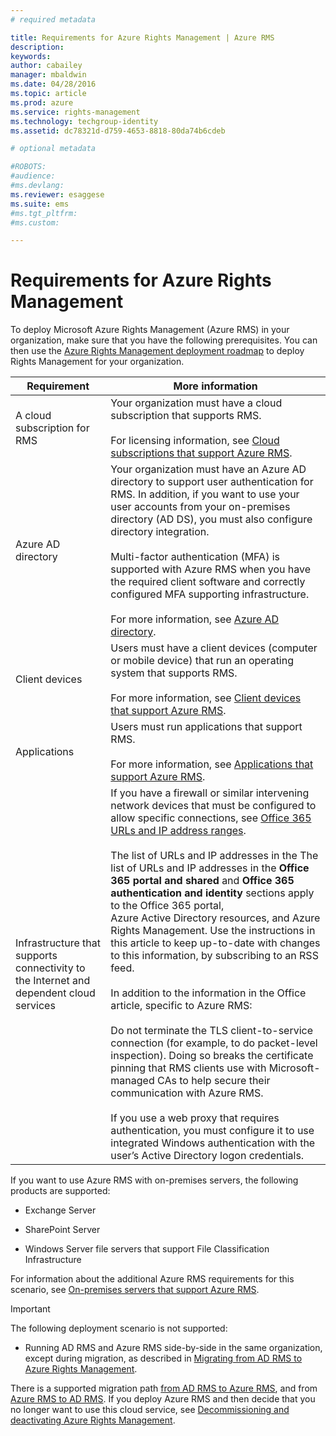 ```yaml
---
# required metadata

title: Requirements for Azure Rights Management | Azure RMS
description:
keywords:
author: cabailey
manager: mbaldwin
ms.date: 04/28/2016
ms.topic: article
ms.prod: azure
ms.service: rights-management
ms.technology: techgroup-identity
ms.assetid: dc78321d-d759-4653-8818-80da74b6cdeb

# optional metadata

#ROBOTS:
#audience:
#ms.devlang:
ms.reviewer: esaggese
ms.suite: ems
#ms.tgt_pltfrm:
#ms.custom:

---
```


# Requirements for Azure Rights Management

To deploy Microsoft Azure Rights Management (Azure RMS) in your organization, make sure that you have the following prerequisites. You can then use the [Azure Rights Management deployment roadmap](../plan-design/deployment-roadmap.md) to deploy Rights Management for your organization.

|Requirement|More information|
|---------------|--------------------|
|A cloud subscription for RMS|Your organization must have a cloud subscription that supports RMS.<br /><br />For licensing information, see [Cloud subscriptions that support Azure RMS](requirements-subscriptions.md).|
|Azure AD directory|Your organization must have an Azure AD directory to support user authentication for RMS. In addition, if you want to use your user accounts from your on-premises directory (AD DS), you must also configure directory integration.<br /><br />Multi-factor authentication (MFA) is supported with Azure RMS when you have the required client software and correctly configured MFA supporting infrastructure.<br /><br />For more information, see [Azure AD directory](requirements-azure-ad.md).|
|Client devices|Users must have a client devices (computer or mobile device) that run an operating system that supports RMS.<br /><br />For more information, see [Client devices that support Azure RMS](requirements-client-devices.md).|
|Applications|Users must run applications that support RMS.<br /><br />For more information, see [Applications that support Azure RMS](requirements-applications.md).|
|Infrastructure that supports connectivity to the Internet and dependent cloud services|If you have a firewall or similar intervening network devices that must be configured to allow specific connections, see [Office 365 URLs and IP address ranges](https://support.office.com/en-US/article/Office-365-URLs-and-IP-address-ranges-8548a211-3fe7-47cb-abb1-355ea5aa88a2).<br /><br />The list of URLs and IP addresses in the The list of URLs and IP addresses in the **Office 365 portal and shared** and **Office 365 authentication and identity** sections apply to the Office 365 portal, Azure Active Directory resources, and Azure Rights Management. Use the instructions in this article to keep up-to-date with changes to this information, by subscribing to an RSS feed.<br /><br />In addition to the information in the Office article, specific to Azure RMS:<br /><br />Do not terminate the TLS client-to-service connection (for example, to do packet-level inspection). Doing so breaks the certificate pinning that RMS clients use with Microsoft-managed CAs to help secure their communication with Azure RMS.<br /><br />If you use a web proxy that requires authentication, you must configure it to use integrated Windows authentication with the user’s Active Directory logon credentials.|

If you want to use Azure RMS with on-premises servers, the following products are supported:

-   Exchange Server

-   SharePoint Server

-   Windows Server file servers that support File Classification Infrastructure

For information about the additional Azure RMS requirements for this scenario, see [On-premises servers that support Azure RMS](requirements-servers.md).

> [!IMPORTANT]
> The following deployment scenario is not supported:
> 
> -   Running AD RMS and Azure RMS side-by-side in the same organization, except during migration, as described in [Migrating from AD RMS to Azure Rights Management](../plan-design/migrate-from-ad-rms-to-azure-rms.md).
> 
> There is a supported migration path [from AD RMS to Azure RMS](http://technet.microsoft.com/library/Dn858447.aspx), and from [Azure RMS to AD RMS](http://msdn.microsoft.com/library/azure/dn629429.aspx). If you deploy Azure RMS and then decide that you no longer want to use this cloud service, see [Decommissioning and deactivating Azure Rights Management](../deploy-use/decommissioning-and-deactivate-service.md).



